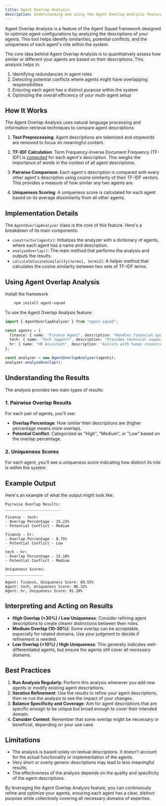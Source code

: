 ```yaml
---
title: Agent Overlap Analysis
description: Understanding and using the Agent Overlap Analysis feature in the Agent Squad framework
---
```


Agent Overlap Analysis is a feature of the Agent Squad framework designed to optimize agent configurations by analyzing the descriptions of your agents. This tool helps identify similarities, potential conflicts, and the uniqueness of each agent's role within the system.

The core idea behind Agent Overlap Analysis is to quantitatively assess how similar or different your agents are based on their descriptions. This analysis helps in:

1. Identifying redundancies in agent roles
2. Detecting potential conflicts where agents might have overlapping responsibilities
3. Ensuring each agent has a distinct purpose within the system
4. Optimizing the overall efficiency of your multi-agent setup

## How It Works

The Agent Overlap Analysis uses natural language processing and information retrieval techniques to compare agent descriptions:

1. **Text Preprocessing**: Agent descriptions are tokenized and stopwords are removed to focus on meaningful content.

2. **TF-IDF Calculation**: Term Frequency-Inverse Document Frequency (TF-IDF) is [computed](https://naturalnode.github.io/natural/tfidf.html) for each agent's description. This weighs the importance of words in the context of all agent descriptions.

3. **Pairwise Comparison**: Each agent's description is compared with every other agent's description using cosine similarity of their TF-IDF vectors. This provides a measure of how similar any two agents are.

4. **Uniqueness Scoring**: A uniqueness score is calculated for each agent based on its average dissimilarity from all other agents.

## Implementation Details

The `AgentOverlapAnalyzer` class is the core of this feature. Here's a breakdown of its main components:

- `constructor(agents)`: Initializes the analyzer with a dictionary of agents, where each agent has a name and description.
- `analyzeOverlap()`: The main method that performs the analysis and outputs the results.
- `calculateCosineSimilarity(terms1, terms2)`: A helper method that calculates the cosine similarity between two sets of TF-IDF terms.

## Using Agent Overlap Analysis


Install the framework

```bash
    npm install agent-squad
```
To use the Agent Overlap Analysis feature:

```typescript
import { AgentOverlapAnalyzer } from "agent-squad";

const agents = {
  finance: { name: "Finance Agent", description: "Handles financial queries and calculations" },
  tech: { name: "Tech Support", description: "Provides technical support and troubleshooting" },
  hr: { name: "HR Assistant", description: "Assists with human resources tasks and queries" }
};

const analyzer = new AgentOverlapAnalyzer(agents);
analyzer.analyzeOverlap();
```

## Understanding the Results

The analysis provides two main types of results:

### 1. Pairwise Overlap Results

For each pair of agents, you'll see:
- **Overlap Percentage**: How similar their descriptions are (higher percentage means more overlap).
- **Potential Conflict**: Categorized as "High", "Medium", or "Low" based on the overlap percentage.

### 2. Uniqueness Scores

For each agent, you'll see a uniqueness score indicating how distinct its role is within the system.

## Example Output

Here's an example of what the output might look like:

```
Pairwise Overlap Results:
_________________________

finance - tech:
- Overlap Percentage - 15.23%
- Potential Conflict - Medium

finance - hr:
- Overlap Percentage - 8.75%
- Potential Conflict - Low

tech - hr:
- Overlap Percentage - 12.10%
- Potential Conflict - Medium

Uniqueness Scores:
_________________

Agent: finance, Uniqueness Score: 89.55%
Agent: tech, Uniqueness Score: 86.32%
Agent: hr, Uniqueness Score: 91.20%
```

## Interpreting and Acting on Results

- **High Overlap (>30%) / Low Uniqueness**: Consider refining agent descriptions to create clearer distinctions between their roles.
- **Medium Overlap (10-30%)**: Some overlap can be acceptable, especially for related domains. Use your judgment to decide if refinement is needed.
- **Low Overlap (<10%) / High Uniqueness**: This generally indicates well-differentiated agents, but ensure the agents still cover all necessary domains.

## Best Practices

1. **Run Analysis Regularly**: Perform this analysis whenever you add new agents or modify existing agent descriptions.
2. **Iterative Refinement**: Use the results to refine your agent descriptions, then re-run the analysis to see the impact of your changes.
3. **Balance Specificity and Coverage**: Aim for agent descriptions that are specific enough to be unique but broad enough to cover their intended domain.
4. **Consider Context**: Remember that some overlap might be necessary or beneficial, depending on your use case.

## Limitations

- The analysis is based solely on textual descriptions. It doesn't account for the actual functionality or implementation of the agents.
- Very short or overly generic descriptions may lead to less meaningful results.
- The effectiveness of the analysis depends on the quality and specificity of the agent descriptions.

By leveraging the Agent Overlap Analysis feature, you can continuously refine and optimize your agents, ensuring each agent has a clear, distinct purpose while collectively covering all necessary domains of expertise.
